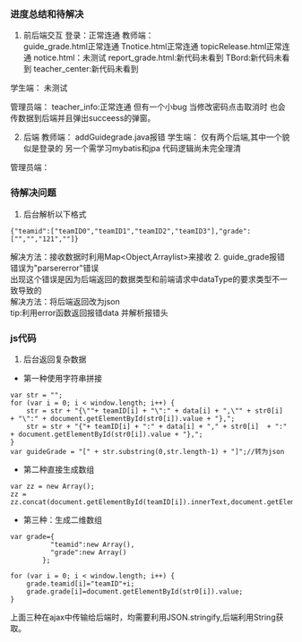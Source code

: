 ### 进度总结和待解决
1. 前后端交互
登录：正常连通
教师端：  
guide_grade.html正常连通
Tnotice.html正常连通
topicRelease.html正常连通
notice.html：未测试
report_grade.html:新代码未看到
TBord:新代码未看到
teacher_center:新代码未看到

学生端：
未测试

管理员端：
teacher_info:正常连通 但有一个小bug 当修改密码点击取消时 也会传数据到后端并且弹出succeess的弹窗。

2. 后端
教师端：
 addGuidegrade.java报错
学生端：
仅有两个后端,其中一个貌似是登录的 另一个需学习mybatis和jpa 代码逻辑尚未完全理清

管理员端：



### 待解决问题
1. 后台解析以下格式
```
{"teamid":["teamID0","teamID1","teamID2","teamID3"],"grade":["","","121",""]}
```
解决方法：接收数据时利用Map<Object,Arraylist>来接收
2. guide_grade报错
错误为"parsererror"错误  
出现这个错误是因为后端返回的数据类型和前端请求中dataType的要求类型不一致导致的  
解决方法：将后端返回改为json  
tip:利用error函数返回报错data 并解析报错头

### js代码
1. 后台返回复杂数据
- 第一种使用字符串拼接
```
var str = "";
for (var i = 0; i < window.length; i++) {
    str = str + "{\""+ teamID[i] + "\":" + data[i] + ",\"" + str0[i]  + "\":" + document.getElementById(str0[i]).value + "},";
    str = str + "{"+ teamID[i] + ":" + data[i] + "," + str0[i]  + ":" + document.getElementById(str0[i]).value + "},";
}
var guideGrade = "[" + str.substring(0,str.length-1) + "]";//转为json

```
- 第二种直接生成数组
```
var zz = new Array();
zz = zz.concat(document.getElementById(teamID[i]).innerText,document.getElementById(str0[i]).value);
```
- 第三种：生成二维数组
```
var grade={
          "teamid":new Array(),
          "grade":new Array()
        };

for (var i = 0; i < window.length; i++) {
    grade.teamid[i]="teamID"+i;
    grade.grade[i]=document.getElementById(str0[i]).value;
}
```
上面三种在ajax中传输给后端时，均需要利用JSON.stringify,后端利用String获取。

